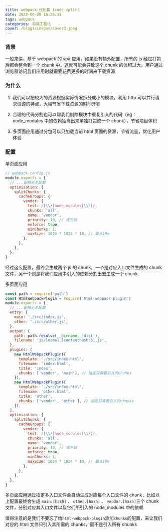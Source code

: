 ```yaml
---
title: webpack-优化篇 (code split)
date: 2022-06-28 16:26:31
tags: webpack
categories: 前端工程化
cover: /blogs/images/cover3.jpeg
---
```


### 背景

一般来讲，基于 webpack 的 spa 应用，如果没有额外配置，所有的 js 经过打包后都会整合到一个 chunk 中，这就可能会导致这个 chunk 的体积过大，用户通过浏览器访问我们应用时就需要花费更多的时间来下载资源

### 为什么

1. 我们可以把较大的资源根据实际情况拆分成小的模块，利用 http 可以并行请求资源的特点，大幅节省下载资源的时间开销

2. 合理的代码分割也可以帮我们剔除模块中重复引入的代码（eg：node_modules 中的依赖抽离出来单独打包成一个 chunk），节省项目体积

3. 多页面应用通过分包可以只加载当前 html 页面的资源，节省流量，优化用户体验

### 配置

单页面应用

```js
// webpack.config.js
module.exports = {
  // ...省略无关配置
  optimization: {
    splitChunks: {
      cacheGroups: {
        vendor: {
          test: /[\\/]node_modules[\\/]/,
          chunks: 'all',
          name: 'vendor',
          priority: 10, // 优先级
          enforce: true,
          minChunks: 1,
          maxSize: 1024 * 1024 * 10, // 最大10m
        },
      },
    },
  },
}
```

经过这么配置，最终会生成两个 js 的 chunk，一个是对应入口文件生成的 chunk 文件，另一个则是将我们应用中引入的依赖分割出去生成一个 chunk

多页面应用

```js
const path = require('path')
const HtmlWebpackPlugin = require('html-webpack-plugin')
module.exports = {
  // ...省略无关配置
  entry: {
    main: './src/index.js',
    other: './src/other.js',
  },
  output: {
    path: path.resolve(__dirname, 'dist'),
    filename: 'js/[name].[contenthash:6].js',
  },
  plugins: [
    new HtmlWebpackPlugin({
      template: './src/index.html',
      filename: 'index.html',
      title: 'index',
      chunks: ['vendor', 'main'], // 指定只需要引入的chunks
    }),
    new HtmlWebpackPlugin({
      template: './src/index.html',
      filename: 'other.html',
      title: 'other',
      chunks: ['vendor', 'other'], // 指定只需要引入的chunks
    }),
  ],
  optimization: {
    splitChunks: {
      cacheGroups: {
        vendor: {
          test: /[\\/]node_modules[\\/]/,
          chunks: 'all',
          name: 'vendor',
          priority: 10, // 优先级
          enforce: true,
          minChunks: 1,
          maxSize: 1024 * 1024 * 10, // 最大10m
        },
      },
    },
  },
}
```

多页面应用通过指定多入口文件会自动生成对应每个入口文件的 chunk，比如以上配置最终会生成 `main.[hash]` 、 `other.[hash]` 、 `vendor.[hash]`三个 chunk 文件，分别对应其入口文件以及它们所引入的 node_modules 中的依赖

值得注意的是我们不要忘了给`html-webpack-plugin`添加`chunks`的配置，来让我们对应的 html 文件只引入其所需的 chunks，而不是引入所有 chunks
